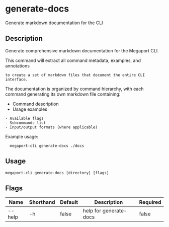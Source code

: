 # generate-docs

Generate markdown documentation for the CLI

## Description

Generate comprehensive markdown documentation for the Megaport CLI.

This command will extract all command metadata, examples, and annotations
```
to create a set of markdown files that document the entire CLI interface.

```

The documentation is organized by command hierarchy, with each command
generating its own markdown file containing:
- Command description
- Usage examples
```
- Available flags
- Subcommands list
- Input/output formats (where applicable)

```

Example usage:
```
  megaport-cli generate-docs ./docs

```



## Usage

```
megaport-cli generate-docs [directory] [flags]
```







## Flags

| Name | Shorthand | Default | Description | Required |
|------|-----------|---------|-------------|----------|
| --help | -h | false | help for generate-docs | false |



